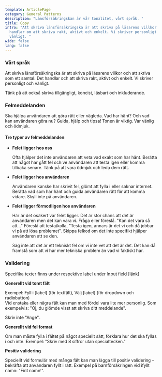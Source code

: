 ```yaml
---
template: ArticlePage
category: General Patterns
description: "Länsförsäkringskan är vår tonalitet, vårt språk. "
title: Copy
intro: "Att skriva länsförsäkringska är att skriva på läsarens villkor. Det
  handlar om att skriva rakt, aktivt och enkelt. Vi skriver personligt och
  vänligt. "
wide: false
lang: false
---
```

### Vårt språk

Att skriva länsförsäkringska är att skriva på läsarens villkor och att skriva som ett samtal. Det handlar och att skriva rakt, aktivt och enkelt. Vi skriver personligt och vänligt.

Tänk på att också skriva tillgängligt, koncist, läsbart och inkluderande. 

### Felmeddelanden 

Ska hjälpa användaren att göra rätt eller vägleda. Vad har hänt? Och vad kan användaren göra nu? Guida, hjälp och tipsa! Tonen är viktig. Var vänlig och ödmjuk. 

#### Tre typer av felmeddelanden

* **Felet ligger hos oss**

  Ofta hjälper det inte användaren att veta vad exakt som har hänt. Berätta att något har gått fel och ve användaren att testa igen eller komma tillbaka senare. Tänk på att vara ödmjuk och leda dem rätt.
* **Felet ligger hos användaren**

  Användaren kanske har skrivit fel, glömt att fylla i eller saknar internet. Berätta vad som har hänt och guida användaren rätt för att komma vidare. Skyll inte på användaren. 
* **Felet ligger förmodligen hos användaren** 

  Här är det osäkert var felet ligger. Det är stor chans att det är användaren men det kan vara vi. Fråga eller föreslå. "Kan det vara så att..." Föreslå att testa/kolla, "Testa igen, annars är det vi och då jobbar vi på att lösa problemet". Skippa felkod om det inte specifikt hjälper användaren att se den. 

  Säg inte att det är ett tekniskt fel om vi inte vet att det är det. Det kan då framstå som att vi har mer tekniska problem än vad vi faktiskt har. 

### Validering

Specifika texter finns under respektive label under Input field \[länk]

**Generellt vid tomt fält**

Exempel: Fyll i \[label] (för textfält), Välj \[label] (för dropdown och radiobutton)\
Vid enstaka eller några fält kan man med fördel vara lite mer personlig. Som exempelvis: "Oj, du glömde visst att skriva ditt meddelande".

Skriv inte "Ange".

**Generellt vid fel format**

Om man måste fylla i fältet på något speciellt sätt, förklara hur det ska fyllas i och inte. Exempel: "Skriv med 8 siffror utan specialtecken."

**Positiv validering**

Speciellt vid formulär med många fält kan man lägga till positiv validering - bekräfta att användaren fyllt i rätt. Exempel på barnförsäkringen vid ifyllt namn: "Fint namn!".